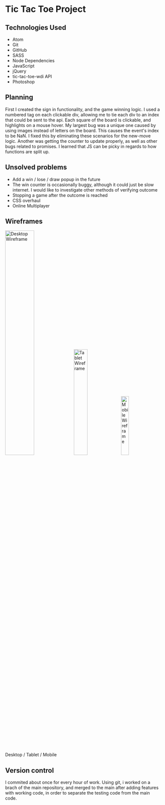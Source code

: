 # Tic Tac Toe Project

## Technologies Used
- Atom
- Git
- GitHub
- SASS
- Node Dependencies
- JavaScript
- jQuery
- tic-tac-toe-wdi API
- Photoshop

## Planning
First I created the sign in functionality, and the game winning logic. I used a numbered tag on each clickable div, allowing me to tie each div to an index that could be sent to the api. Each square of the board is clickable, and highlights on a mouse hover. My largest bug was a unique one caused by using images instead of letters on the board. This causes the event's index to be NaN. I fixed this by eliminating these scenarios for the new-move logic. Another was getting the counter to update properly, as well as other bugs related to promises. I learned that JS can be picky in regards to how functions are split up.

## Unsolved problems
- Add a win / lose / draw popup in the future
- The win counter is occasionally buggy, although it could just be slow internet. I would like to investigate other methods of verifying outcome
- Stopping a game after the outcome is reached
- CSS overhaul
- Online Multiplayer

## Wireframes
<img src="https://i.imgur.com/0cXIyim.png" width="43%" alt="Desktop Wireframe"> <img src="https://i.imgur.com/phurmka.png" width="29.5%" alt="Tablet Wireframe">
<img src="https://i.imgur.com/VjJCzwu.png" width="22%" alt="Mobile Wireframe">
Desktop / Tablet / Mobile

## Version control
I commited about once for every hour of work. Using git, i worked on a brach of the main repository, and merged to the main after adding features with working code, in order to separate the testing code from the main code.
